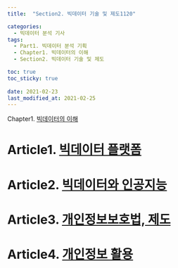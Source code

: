 ```yaml
---
title:  "Section2. 빅데이터 기술 및 제도1120"

categories:
  - 빅데이터 분석 기사
tags:
  - Part1. 빅데이터 분석 기획
  - Chapter1. 빅데이터의 이해
  - Section2. 빅데이터 기술 및 제도

toc: true
toc_sticky: true
 
date: 2021-02-23
last_modified_at: 2021-02-25
---
```


Chapter1. [빅데이터의 이해]()

# Article1. [빅데이터 플랫폼]()

# Article2. [빅데이터와 인공지능]()

# Article3. [개인정보보호법, 제도]()

# Article4. [개인정보 활용]()